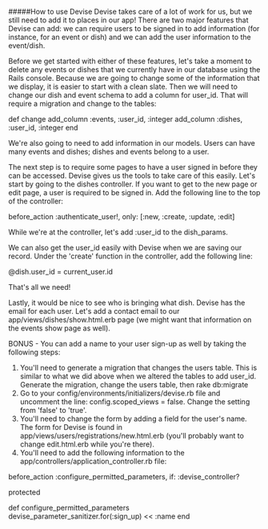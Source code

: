 #####How to use Devise
Devise takes care of a lot of work for us, but we still need to add it to places in our app! There are two major features that Devise can add: we can require users to be signed in to add information (for instance, for an event or dish) and we can add the user information to the event/dish.

Before we get started with either of these features, let's take a moment to delete any events or dishes that we currently have in our database using the Rails console. Because we are going to change some of the information that we display, it is easier to start with a clean slate. Then we will need to change our dish and event schema to add a column for user_id. That will require a migration and change to the tables:

def change
  add_column :events, :user_id, :integer
  add_column :dishes, :user_id, :integer
end

We're also going to need to add information in our models. Users can have many events and dishes; dishes and events belong to a user.

The next step is to require some pages to have a user signed in before they can be accessed. Devise gives us the tools to take care of this easily. Let's start by going to the dishes controller. If you want to get to the new page or edit page, a user is required to be signed in. Add the following line to the top of the controller:

  before_action :authenticate_user!, only: [:new, :create, :update, :edit]

While we're at the controller, let's add :user_id to the dish_params.

We can also get the user_id easily with Devise when we are saving our record. Under the 'create' function in the controller, add the following line:

  @dish.user_id = current_user.id

That's all we need!

Lastly, it would be nice to see who is bringing what dish. Devise has the email for each user. Let's add a contact email to our app/views/dishes/show.html.erb page (we might want that information on the events show page as well).

BONUS - You can add a name to your user sign-up as well by taking the following steps:

1) You'll need to generate a migration that changes the users table. This is similar to what we did above when we altered the tables to add user_id. Generate the migration, change the users table, then rake db:migrate
2) Go to your config/environments/initializers/devise.rb file and uncomment the line: config.scoped_views = false. Change the setting from 'false' to 'true'.
3) You'll need to change the form by adding a field for the user's name. The form for Devise is found in app/views/users/registrations/new.html.erb (you'll probably want to change edit.html.erb while you're there).
4) You'll need to add the following information to the app/controllers/application_controller.rb file:

before_action :configure_permitted_parameters, if: :devise_controller?

protected

def configure_permitted_parameters
  devise_parameter_sanitizer.for(:sign_up) << :name
end
